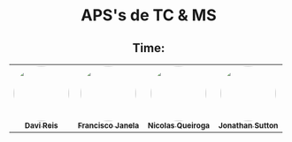 <div align="center">
<h1>
  <strong>APS's de TC & MS</strong>
</h1>
  
## Time:
  
<table>
  <tr>
    <td align="center"><a href="https://github.com/DaviReisVieira"><img style="border-radius: 50%;" src="https://github.com/DaviReisVieira.png" width="100px;" alt=""/><br /><sub><b>Davi Reis</b></sub></a><br /><a href="https://github.com/DaviReisVieira" title="Davi Reis Vieira de Souza"></a></td>
    <td align="center"><a href="https://github.com/fran-janela"><img style="border-radius: 50%;" src="https://avatars.githubusercontent.com/u/21694400?v=4" width="100px;" alt=""/><br /><sub><b>Francisco Janela</b></sub></a><br /><a href="https://github.com/fran-janela" title="Francisco Pinheiro Janela"></a></td>
    <td align="center"><a href="https://github.com/NicolasQueiroga"><img style="border-radius: 50%;" src="https://avatars.githubusercontent.com/u/62630822?v=4" width="100px;" alt=""/><br /><sub><b>Nicolas Queiroga</b></sub></a><br /><a href="https://github.com/NicolasQueiroga" title="Nicolas Queiroga"></a></td>
    <td align="center"><a href="https://github.com/jonathansutton1"><img style="border-radius: 50%;" src="https://github.com/jonathansutton1.png" width="100px;" alt=""/><br /><sub><b>Jonathan Sutton</b></sub></a><br /><a href="https://github.com/jonathansutton1" title="Jonathan Sutton"></a></td>
  </tr>
</table>
</div>
